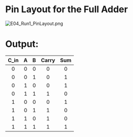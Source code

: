 # Pin Layout for the Full Adder

<img src="https://github.com/joejo-joestar/uni_codes/blob/main/Year%202/Digital%20Design/Media/E04_Run1_PinLayout.png" title="" alt="E04_Run1_PinLayout.png" data-align="center">

# Output:

<center>

| C_in | A   | B   | Carry | Sum |
|:----:|:---:|:---:|:-----:|:---:|
| 0    | 0   | 0   | 0     | 0   |
| 0    | 0   | 1   | 0     | 1   |
| 0    | 1   | 0   | 0     | 1   |
| 0    | 1   | 1   | 1     | 0   |
| 1    | 0   | 0   | 0     | 1   |
| 1    | 0   | 1   | 1     | 0   |
| 1    | 1   | 0   | 1     | 0   |
| 1    | 1   | 1   | 1     | 1   |

</center>
